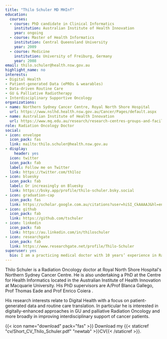 ```yaml
---
title: "Thilo Schuler MD MHInf"
education:
  courses:
  - course: PhD candidate in Clinical Informatics
    institution: Australian Institute of Health Innovation
    year: ongoing
  - course: Master of Health Informatics
    institution: Central Queensland University
    year: 2009
  - course: Medicine
    institution: University of Freiburg, Germany
    year: 2008
email: thilo.schuler@health.nsw.gov.au
highlight_name: no
interests:
- Digital Health
- Patient-generated Data (ePROs & wearables)
- Data-driven Routine Care
- GU & Palliative Radiotherapy
- Interdisciplinary Supportive Oncology
organizations:
- name: Northern Sydney Cancer Centre, Royal North Shore Hospital
  url: https://www.nslhd.health.nsw.gov.au/Cancer/Pages/default.aspx
- name: Australian Institute of Health Innovation
  url: https://www.mq.edu.au/research/research-centres-groups-and-facilities/healthy-people/centres/australian-institute-of-health-innovation/aihi-research-centres/health-informatics
role: Radiation Oncology Doctor
social:
- icon: envelope
  icon_pack: fas
  link: mailto:thilo.schuler@health.nsw.gov.au
- display:
    header: yes
  icon: twitter
  icon_pack: fab
  label: Follow me on Twitter
  link: https://twitter.com/th1loz
- icon: bluesky
  icon_pack: fab
  label: Or increasingly on Bluesky
  link: https://bsky.app/profile/thilo-schuler.bsky.social
- icon: graduation-cap
  icon_pack: fas
  link: https://scholar.google.com.au/citations?user=hiSI_CkAAAAJ&hl=en
- icon: github
  icon_pack: fab
  link: https://github.com/tschuler
- icon: linkedin
  icon_pack: fab
  link: https://au.linkedin.com/in/thiloschuler
- icon: researchgate
  icon_pack: fab
  link: https://www.researchgate.net/profile/Thilo-Schuler
superuser: yes
  bio: I am a practicing medical doctor with 10 years’ experience in Radiation Oncology and long track record of successful implementation of digital health projects to drive innovation in clinical research and practice. My passion to improve cancer care with digital health has led me to pursue a PhD. It focuses on the translation of patient-generated health data in routine oncology care to optimally support cancer patients and their families.
---
```


Thilo Schuler is a Radiation Oncology doctor at Royal North Shore Hospital's Northern Sydney Cancer Centre. He is also undertaking a PhD at the Centre for Health Informatics located in the Australian Institute of Health Innovation at Macquarie University. His PhD supervisors are A/Prof Blanca Gallego, Prof Thomas Eade and Prof Enrico Coiera .

His research interests relate to Digital Health with a focus on patient-generated data and routine care translation. In particular he is  interested in digitally-enhanced approaches in GU and palliative Radiation Oncology and more broadly in improving interdisciplinary support of cancer patients.

{{< icon name="download" pack="fas" >}} Download my {{< staticref "cv/Short_CV_Thilo_Schuler.pdf" "newtab" >}}CV{{< /staticref >}}.

